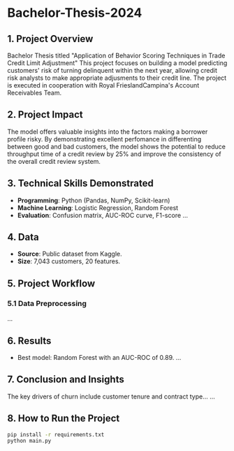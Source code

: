 # Bachelor-Thesis-2024

## 1. Project Overview
Bachelor Thesis titled "Application of Behavior Scoring Techniques in Trade Credit Limit Adjustment"
This project focuses on building a model predicting customers' risk of turning delinquent within the next year, allowing credit risk analysts to make appropriate adjusments to their credit line. The project is executed in cooperation with Royal FrieslandCampina's Account Receivables Team.

## 2. Project Impact
The model offers valuable insights into the factors making a borrower profile risky. By demonstrating excellent perfomance in differenting between good and bad customers, the model shows the potential to reduce throughput time of a credit review by 25% and improve the consistency of the overall credit review system. 

## 3. Technical Skills Demonstrated
- **Programming**: Python (Pandas, NumPy, Scikit-learn)
- **Machine Learning**: Logistic Regression, Random Forest
- **Evaluation**: Confusion matrix, AUC-ROC curve, F1-score
...

## 4. Data
- **Source**: Public dataset from Kaggle.
- **Size**: 7,043 customers, 20 features.

## 5. Project Workflow
### 5.1 Data Preprocessing
...

## 6. Results
- Best model: Random Forest with an AUC-ROC of 0.89.
...

## 7. Conclusion and Insights
The key drivers of churn include customer tenure and contract type...
...

## 8. How to Run the Project
```bash
pip install -r requirements.txt
python main.py

